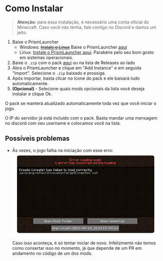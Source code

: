 # Como Instalar

> **Atenção:** para essa instalação, é necessário uma conta oficial do Minecraft. Caso você não tenha, fale comigo no Discord e damos um jeito.

1. Baixe o PrismLauncher
    - Windows: ~~[Instale o Linux](https://garudalinux.org/downloads.html)~~ Baixe o PrismLauncher [aqui](https://prismlauncher.org/download/)
    - Linux: [Instale o PrismLauncher aqui](https://prismlauncher.org/download/linux). Parabéns pelo seu bom gosto em sistemas operacionais.
2. Baixe o `.zip` com o pack [aqui](https://github.com/aMerryElk/mc_modpack_amigos/releases/download/stable/Amigos.zip) ou na lista de Releases ao lado
3. Abra o PrismLauncher e clique em "Add Instance" e em seguida "Import". Selecione o `.zip` baixado e prossiga.
4. Após importar, basta clicar no ícone do pack e ele baixará tudo automaticamente.
5. **(Opcional)** - Selecione quais mods opcionais da lista você deseja instalar e clique Ok.

O pack se manterá atualizado automaticamente toda vez que você iniciar o jogo.

O IP do servidor já está incluído com o pack. Basta mandar uma mensagem no discord com seu username e colocamos você na lista.

## Possíveis problemas
- Às vezes, o jogo falha na iniciação com esse erro:
![](docs/err1.png)
Caso isso aconteça, é só tentar iniciar de novo. Infelizmente não temos como consertar isso no momento, já que depende de um PR em andamento no código de um dos mods.